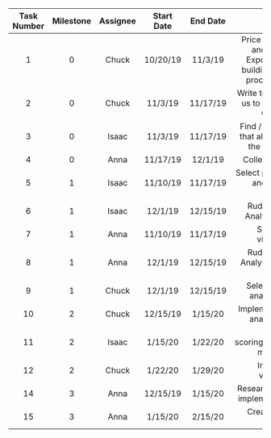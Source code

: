 **Task Number**|**Milestone**|**Assignee**|**Start Date**|**End Date**|**Task**
:-----:|:-----:|:-----:|:-----:|:-----:|:-----:
1|0|Chuck|10/20/19|11/3/19|Price using Big Query and CloudML vs Exporting Data and building a CPU based processing method
2|0|Chuck|11/3/19|11/17/19|Write tooling that allows us to interact with Big Query data
3|0|Isaac|11/3/19|11/17/19|Find / Write a package that allows us to query the live Reddit API
4|0|Anna|11/17/19|12/1/19|Collect initial dataset
5|1|Isaac|11/10/19|11/17/19|Select proper algorithms and features for clustering
6|1|Isaac|12/1/19|12/15/19|Rudementary data Analysis: Clustering
7|1|Anna|11/10/19|11/17/19|Select proper visualizations
8|1|Anna|12/1/19|12/15/19|Rudementary data Analysis: Visualization using D3js
9|1|Chuck|12/1/19|12/15/19|Select social graph analysis methods
10|2|Chuck|12/15/19|1/15/20|Implement social graph analysis methods
11|2|Isaac|1/15/20|1/22/20|Implement scoring/recommendation methodology
12|2|Chuck|1/22/20|1/29/20|Integrate into visualization
14|3|Anna|12/15/19|1/15/20|Research user interface implementation options
15|3|Anna|1/15/20|2/15/20|Create robust user interface
